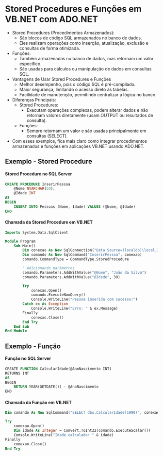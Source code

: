 # Stored Procedures e Funções em VB.NET com ADO.NET

- Stored Procedures (Procedimentos Armazenados):
    - São blocos de código SQL armazenados no banco de dados. 
    - Eles realizam operações como inserção, atualização, exclusão e consultas de forma otimizada.
- Funções: 
    - Também armazenadas no banco de dados, mas retornam um valor específico. 
    - São usadas para cálculos ou manipulação de dados em consultas SQL.
- Vantagens de Usar Stored Procedures e Funções
    - Melhor desempenho, pois o código SQL é pré-compilado.
    - Maior segurança, limitando o acesso direto às tabelas.
    - Facilidade de manutenção, permitindo centralizar a lógica no banco.
- Diferenças Principais:
    - Stored Procedures: 
        - Executam operações complexas, podem alterar dados e não retornam valores diretamente (usam OUTPUT ou resultados de consulta).
    - Funções: 
        - Sempre retornam um valor e são usadas principalmente em consultas (SELECT).
- Com esses exemplos, fica mais claro como integrar procedimentos armazenados e funções em aplicações VB.NET usando ADO.NET.    


## Exemplo - Stored Procedure   

#### Stored Procedure no SQL Server

~~~sql
CREATE PROCEDURE InserirPessoa
    @Nome NVARCHAR(50),
    @Idade INT
AS
BEGIN
    INSERT INTO Pessoas (Nome, Idade) VALUES (@Nome, @Idade)
END
~~~

#### Chamada da Stored Procedure em VB.NET

~~~vb
Imports System.Data.SqlClient

Module Program
    Sub Main()
        Dim conexao As New SqlConnection("Data Source=(localdb)\local;Initial Catalog=TestDB;Integrated Security=True")
        Dim comando As New SqlCommand("InserirPessoa", conexao)
        comando.CommandType = CommandType.StoredProcedure

        ' Adicionando parâmetros
        comando.Parameters.AddWithValue("@Nome", "João da Silva")
        comando.Parameters.AddWithValue("@Idade", 30)

        Try
            conexao.Open()
            comando.ExecuteNonQuery()
            Console.WriteLine("Pessoa inserida com sucesso!")
        Catch ex As Exception
            Console.WriteLine("Erro: " & ex.Message)
        Finally
            conexao.Close()
        End Try
    End Sub
End Module
~~~

## Exemplo - Função

#### Função no SQL Server

~~~vb
CREATE FUNCTION CalcularIdade(@AnoNascimento INT)
RETURNS INT
AS
BEGIN
    RETURN YEAR(GETDATE()) - @AnoNascimento
END
~~~

#### Chamada da Função em VB.NET

~~~vb
Dim comando As New SqlCommand("SELECT dbo.CalcularIdade(1990)", conexao)

Try
    conexao.Open()
    Dim idade As Integer = Convert.ToInt32(comando.ExecuteScalar())
    Console.WriteLine("Idade calculada: " & idade)
Finally
    conexao.Close()
End Try
~~~
